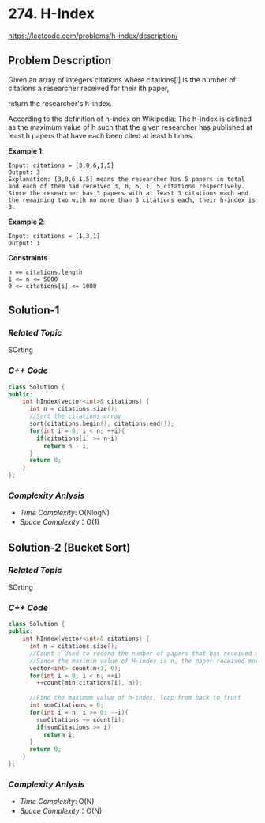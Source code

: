 # 274. H-Index
https://leetcode.com/problems/h-index/description/

## Problem Description

Given an array of integers citations where citations[i] is the number of citations a researcher received for their ith paper, 

return the researcher's h-index.

According to the definition of h-index on Wikipedia: The h-index is defined as the maximum value of h such that the given researcher has published at least h papers that have each been cited at least h times.


**Example 1**:
```
Input: citations = [3,0,6,1,5]
Output: 3
Explanation: [3,0,6,1,5] means the researcher has 5 papers in total and each of them had received 3, 0, 6, 1, 5 citations respectively.
Since the researcher has 3 papers with at least 3 citations each and the remaining two with no more than 3 citations each, their h-index is 3.
```
**Example 2**:
```
Input: citations = [1,3,1]
Output: 1
```

**Constraints**
```
n == citations.length
1 <= n <= 5000
0 <= citations[i] <= 1000
```

## Solution-1

### _Related Topic_
   SOrting

### _C++ Code_
```cpp
class Solution {
public:
    int hIndex(vector<int>& citations) {
      int n = citations.size();
      //Sort the citations array
      sort(citations.begin(), citations.end());
      for(int i = 0; i < n; ++i){
        if(citations[i] >= n-i)
          return n - i;
      }      
      return 0;
    }
};
```

### _Complexity Anlysis_
- _Time Complexity_: O(NlogN)
- _Space Complexity_：O(1)

## Solution-2 (Bucket Sort)

### _Related Topic_
   SOrting

### _C++ Code_
```cpp
class Solution {
public:
    int hIndex(vector<int>& citations) {
      int n = citations.size();
      //Count : Used to record the number of papers that has received min(citations[i], n) citations
      //Since the maximim value of H-index is n, the paper received more than n citations can be treated as the same group
      vector<int> count(n+1, 0);
      for(int i = 0; i < n; ++i)
        ++count[min(citations[i], n)];
      
      //Find the maximum value of h-index, loop from back to front
      int sumCitations = 0;
      for(int i = n; i >= 0; --i){
        sumCitations += count[i];
        if(sumCitations >= i)
          return i;
      }
      return 0;
    }
};
```

### _Complexity Anlysis_
- _Time Complexity_: O(N)
- _Space Complexity_：O(N)
